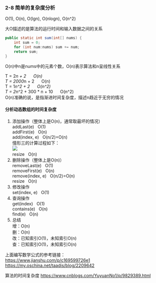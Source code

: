 ### 2-8 简单的复杂度分析
O(1), O(n), O(lgn), O(nlogn), O(n^2)  

大O描述的是算法的运行时间和输入数据之间的关系  
```java
public static int sum(int[] nums) {
    int sum = 0;
    for (int num:nums) sum += num;
    return sum;
}
```
O(n)中n是nums中的元素个数，O(n)表示算法和n呈线性关系  

T = 2*n + 2 &nbsp;&nbsp;&nbsp;&nbsp;&nbsp;O(n)  
T = 2000*n + 2 &nbsp;&nbsp;&nbsp;&nbsp;&nbsp;O(n)  
T = 1*n^2 + 2 &nbsp;&nbsp;&nbsp;&nbsp;&nbsp;O(n^2)  
T = 2*n^2 + 300 * n + 10 &nbsp;&nbsp;&nbsp;&nbsp;&nbsp;O(n^2)  
O(n)准确的说，是指渐进时间复杂度，描述n趋近于无穷的情况

#### 分析动态数组的时间复杂度
1. 添加操作（整体上是O(n)，通常取最坏的情况）  
addLast(e)  &nbsp;&nbsp;O(1)  
addFirst(e)  &nbsp;&nbsp;O(n)  
add(index, e)  &nbsp;&nbsp;O(n/2)=O(n)  
情形三的计算过程如下：  
![](https://latex.codecogs.com/gif.latex?\int_{0}^{n}(\frac{1}{n}(n-x))dx=\int_{0}^{n}(1-\frac{x}{n})dx=\frac{n}{2})  
resize  &nbsp;&nbsp;O(n)  
2. 删除操作（整体上是O(n)）  
removeLast(e)  &nbsp;&nbsp;O(1)  
removeFirst(e)  &nbsp;&nbsp;O(n)  
remove(index, e)  &nbsp;&nbsp;O(n/2)=O(n)  
resize  &nbsp;&nbsp;O(n)  
3. 修改操作  
set(index, e)  &nbsp;&nbsp;O(1)  
4. 查询操作  
get(index)  &nbsp;&nbsp;O(1)  
contains(e)  &nbsp;&nbsp;O(n)  
find(e)  &nbsp;&nbsp;O(n)  
5. 总结  
增：O(n)  
删：O(n)  
改：已知索引O(1)，未知索引O(n)  
查：已知索引O(1)，未知索引O(n)  

上面编写数学公式的参考链接：  
https://www.jianshu.com/p/c169599726e1  
https://my.oschina.net/taadis/blog/2209642

算法的时间复杂度 https://www.cnblogs.com/YuyuanNo1/p/9829389.html